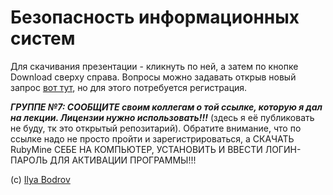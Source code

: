# Безопасность информационных систем

Для скачивания презентации - кликнуть по ней, а затем по кнопке Download сверху справа. Вопросы можно задавать открыв новый запрос [вот тут](https://github.com/MATI-INT/Security2018/issues), но для этого потребуется регистрация.

***ГРУППЕ №7: СООБЩИТЕ своим коллегам о той ссылке, которую я дал на лекции. Лицензии нужно использовать!!!*** (здесь я её публиковать не буду, тк это открытый репозитарий). Обратите внимание, что по ссылке надо не просто пройти и зарегистрироваться, а СКАЧАТЬ RubyMine СЕБЕ НА КОМПЬЮТЕР, УСТАНОВИТЬ И ВВЕСТИ ЛОГИН-ПАРОЛЬ ДЛЯ АКТИВАЦИИ ПРОГРАММЫ!!!

(с) [Ilya Bodrov](http://bodrovis.tech)
